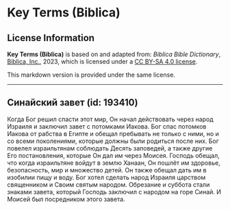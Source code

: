 # Key Terms (Biblica)

## License Information

**Key Terms (Biblica)** is based on and adapted from: _Biblica Bible Dictionary_, [Biblica, Inc.](https://www.biblica.com/), 2023, which is licensed under a [CC BY-SA 4.0 license](https://creativecommons.org/licenses/by-sa/4.0/legalcode.en).

This markdown version is provided under the same license.



--------------------------------

## Синайский завет (id: 193410)

Когда Бог решил спасти этот мир, Он начал действовать через народ Израиля и заключил завет с потомками Иакова. Бог спас потомков Иакова от рабства в Египте и обещал пребывать не только с ними, но и со всеми поколениями, которые должны были родиться после них. Бог повелел израильтянам соблюдать Десять заповедей, а также другие Его постановления, которые Он дал им через Моисея. Господь обещал, что когда израильтяне войдут в землю Ханаан, Он пошлёт им здоровье, безопасность, мир и множество детей. Он также обещал дать им в изобилии пищу и воду. Бог хотел сделать народ Израиля царством священником и Своим святым народом. Обрезание и суббота стали знаками завета, который Господь заключил с народом на горе Синай. И Моисей был посредником этого завета.


